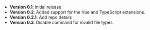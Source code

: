 * **Version 0.1**: Initial release
* **Version 0.2**: Added support for the Vue and TypeScript extensions.
* **Version 0.2.1**: Add repo details
* **Version 0.3**: Disable command for invalid file types
